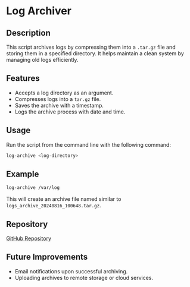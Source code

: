 # Log Archiver

## Description
This script archives logs by compressing them into a `.tar.gz` file and storing them in a specified directory. It helps maintain a clean system by managing old logs efficiently.

## Features
- Accepts a log directory as an argument.
- Compresses logs into a `tar.gz` file.
- Saves the archive with a timestamp.
- Logs the archive process with date and time.

## Usage
Run the script from the command line with the following command:

```bash
log-archive <log-directory>
```

## Example
```bash
log-archive /var/log
```
This will create an archive file named similar to `logs_archive_20240816_100648.tar.gz`.

## Repository
[GitHub Repository](https://github.com/jordimg/server-performance-stats)

## Future Improvements
- Email notifications upon successful archiving.
- Uploading archives to remote storage or cloud services.
